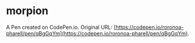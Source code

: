 # morpion

A Pen created on CodePen.io. Original URL: [https://codepen.io/roronoa-pharell/pen/qBgGqYm](https://codepen.io/roronoa-pharell/pen/qBgGqYm).

